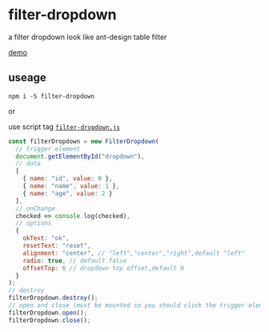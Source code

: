 # filter-dropdown

a filter dropdown look like ant-design table filter

[demo](http://zhangyu1818.com/filter-dropdown/)

## useage

`npm i -S filter-dropdown`

or

use script tag [`filter-dropdown.js`](https://github.com/zhangyu1818/filter-dropdown/releases/download/1.0.0/filter-dropdown.js)

```javascript
const filterDropdown = new FilterDropdown(
  // trigger element
  document.getElementById("dropdown"),
  // data
  [
    { name: "id", value: 0 },
    { name: "name", value: 1 },
    { name: "age", value: 2 }
  ],
  // onChange
  checked => console.log(checked),
  // options
  {
    okText: "ok",
    resetText: "reset",
    alignment: "center", // "left","center","right",default "left"
    radio: true, // default false
    offsetTop: 6 // dropdown top offset,default 0
  }
);
// destroy
filterDropdown.destroy();
// open and close (must be mounted so you should click the trigger element first)
filterDropdown.open();
filterDropdown.close();
```
